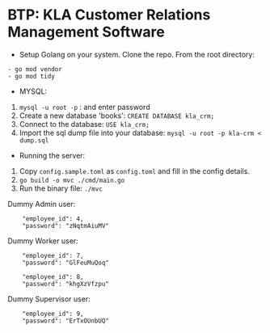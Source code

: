 # BTP: KLA Customer Relations Management Software
- Setup Golang on your system. Clone the repo. From the root directory:
```
- go mod vendor
- go mod tidy
```


- MYSQL:
1. `mysql -u root -p` : and enter password
2. Create a new database 'books': `CREATE DATABASE kla_crm;`
3. Connect to the database: `USE kla_crm;`
4. Import the sql dump file into your database: `mysql -u root -p kla-crm < dump.sql`


- Running the server:
1. Copy `config.sample.toml` as `config.toml` and fill in the config details.
1. `go build -o mvc ./cmd/main.go`
2.  Run the binary file: `./mvc`


Dummy Admin user:
```
    "employee_id": 4,
    "password": "zNqtmAiuMV"
```

Dummy Worker user:
```
    "employee_id": 7,
    "password": "GlFeuMuQoq"
```
```
    "employee_id": 8,
    "password": "khgXzVfzpu"
```

Dummy Supervisor user:
```
    "employee_id": 9,
    "password": "ErTxOUnbUQ"
```
